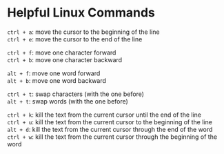 # Helpful Linux Commands

`ctrl + a`: move the cursor to the beginning of the line  
`ctrl + e`: move the cursor to the end of the line

`ctrl + f`: move one character forward  
`ctrl + b`: move one character backward

`alt + f`: move one word forward  
`alt + b`: move one word backward

`ctrl + t`: swap characters (with the one before)  
`alt + t`: swap words (with the one before)

`ctrl + k`: kill the text from the current cursor until the end of the line  
`ctrl + u`: kill the text from the current cursor to the beginning of the line  
`alt + d`: kill the text from the current cursor through the end of the word  
`ctrl + w`: kill the text from the current cursor through the beginning of the word
